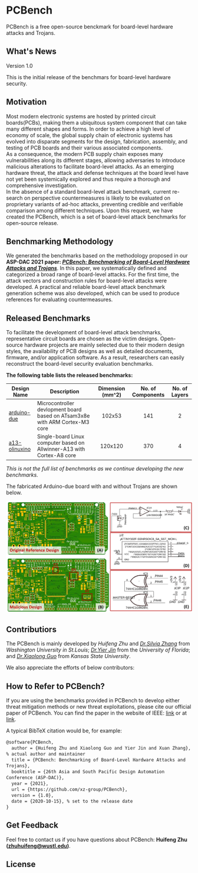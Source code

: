 # PCBench

PCBench is a free open-source benckmark for board-level hardware attacks and Trojans.

## What's News

Version 1.0

This is the initial release of the benchmars for board-level hardware security.

## Motivation
Most modern electronic systems are hosted by printed circuit boards(PCBs), making them a ubiquitous system component that can take many different shapes and forms. In order to achieve a high level of economy of scale, the global supply chain of electronic systems has evolved into disparate segments for the design, fabrication, assembly, and testing of PCB boards and their various associated components. <br />
As a consequence, the modern PCB supply chain exposes many vulnerabilities along its different stages, allowing adversaries to introduce malicious alterations to facilitate board-level attacks. As an emerging hardware threat, the attack and defense techniques at the board level have not yet been systemically explored and thus require a thorough and comprehensive investigation. <br />
In the absence of a standard board-level attack benchmark, current re-search on perspective countermeasures is likely to be evaluated on proprietary variants of ad-hoc attacks, preventing credible and verifiable comparison among different techniques. Upon this request, we have created the PCBench, which is a set of board-level attack benchmarks for open-source release.

## Benchmarking Methodology

We generated the benchmarks based on the methodology proposed in our **ASP-DAC 2021 paper: *[PCBench: Benchmarking of Board-Level Hardware Attacks and Trojans](http://jin.ece.ufl.edu/papers/ASPDAC2021_PCB.PDF)***.
In this paper, we systematically defined and categorized a broad range of board-level attacks. 
For the first time, the attack vectors and construction rules for board-level attacks were developed.
A practical and reliable board-level attack benchmark generation scheme was also developed, which can be used to produce references for evaluating countermeasures.

## Released Benchmarks
To facilitate the development of board-level attack benchmarks, representative circuit boards are chosen as the victim designs. 
Open-source hardware projects are mainly selected due to their modern design styles, the availability of PCB designs as well as detailed documents, firmware, and/or application software. 
As a result, researchers can easily reconstruct the board-level security evaluation benchmarks. 

**The following table lists the released benchmarks:**

 Design Name | Description | Dimension (mm^2) | No. of Components | No. of Layers
 ----------- | ----------- | :---------: | :-----------------: | :-------------:
 [arduino-due](arduino-due) | Microcontroller devlopment board based on ATsam3x8e with ARM Cortex-M3 core | 102x53 | 141 | 2
 [a13-olinuxino]() | Single-board Linux computer based on Allwinner-A13 with Cortex-A8 core | 120x120|370|4


*This is not the full list of benchmarks as we continue developing the new benchmarks.* 

The fabricated Arduino-due board with and without Trojans are shown below.

![Arduino Due Board](/image/arduino_due.jpg)


## Contributiors
The PCBench is mainly developed by *Huifeng Zhu* and *[Dr.Silvia Zhang](https://xzgroup.wustl.edu/people/xuan-silvia-zhang/)* from *Washington University in St.Louis*; *[Dr.Yier Jin](http://jin.ece.ufl.edu/)* from the *University of Florida*; and *[Dr.Xiaolong Guo](https://www.ece.k-state.edu/people/faculty/guo/)* from *Kansas State University*.

We also appreciate the efforts of below contributors: 

## How to Refer to PCBench?
If you are using the benchmarks provided in PCBench to develop either threat mitigation methods or new threat exploitations, please cite our official paper of PCBench. 
You can find the paper in the website of IEEE: [link]() or at [link](http://jin.ece.ufl.edu/papers/ASPDAC2021_PCB.PDF).

A typical BibTeX citation would be, for example:
```
@software{PCBench,
  author = {Huifeng Zhu and Xiaolong Guo and Yier Jin and Xuan Zhang}, % actual author and maintainer
  title = {PCBench: Benchmarking of Board-Level Hardware Attacks and Trojans},
  booktitle = {26th Asia and South Pacific Design Automation Conference (ASP-DAC)},
  year = {2021},
  url = {https://github.com/xz-group/PCBench},
  version = {1.0},
  date = {2020-10-15}, % set to the release date
}
```
## Get Feedback
Feel free to contact us if you have questions about PCBench: **Huifeng Zhu (zhuhuifeng@wustl.edu)**.

## License
